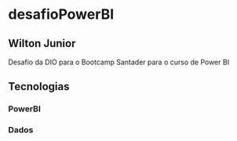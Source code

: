 # desafioPowerBI

## Wilton Junior

Desafio da DIO para o Bootcamp Santader para o curso de Power BI

## Tecnologias

### PowerBI
### Dados
